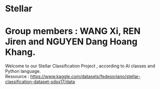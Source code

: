 # Stellar
# Group members : WANG Xi, REN Jiren and NGUYEN Dang Hoang Khang. <br />
Welcome to our Stellar Classification Project , according to AI classes and Python language. <br />
Ressource : https://www.kaggle.com/datasets/fedesoriano/stellar-classification-dataset-sdss17/data <br />
